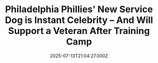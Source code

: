 ---
title: "Philadelphia Phillies’ New Service Dog is Instant Celebrity – And Will Support a Veteran After Training Camp"
date: 2025-07-13T21:04:27.000Z
category: Human Kindness
externalLink: "https://www.goodnewsnetwork.org/philadelphia-phillies-new-service-dog-is-instant-celebrity-and-will-support-a-veteran-after-season-of-training/"
image: ""
excerpt: "The Philadelphia Phillies just expanded their roster—adding a four-legged friend that’s arguably the cutest teammate in franchise history. Last week, the baseball franchise formally announced their sponsorship of Tugger, a 10-week old pup that will soon begin his training to become an accredited service dog destined to support a disabled veteran. The yellow Labrador’s name […] The post Philadelphia Phillies’…"
---
